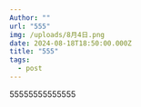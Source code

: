 ```yaml
---
Author: ""
url: "555"
img: /uploads/8月4日.png
date: 2024-08-18T18:50:00.000Z
title: "555"
tags:
  - post
---
```

55555555555555
